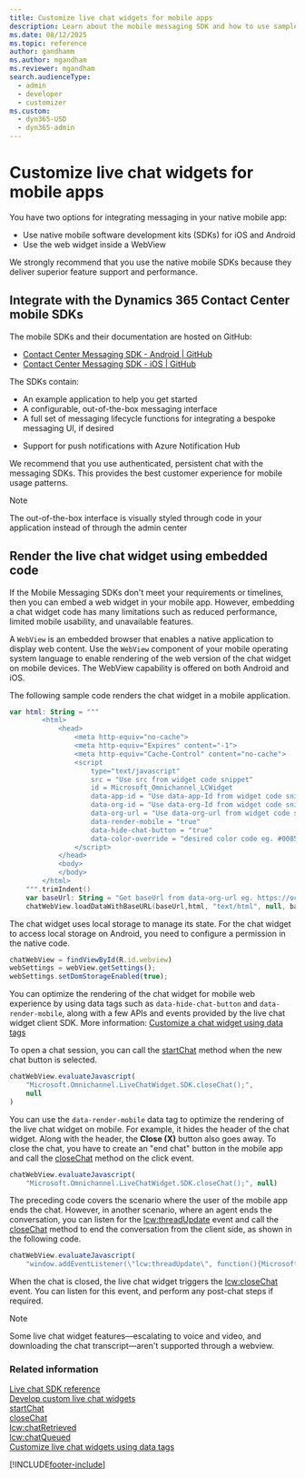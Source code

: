 ```yaml
---
title: Customize live chat widgets for mobile apps
description: Learn about the mobile messaging SDK and how to use sample code to embed live chat widget code directly in your mobile apps.
ms.date: 08/12/2025
ms.topic: reference
author: gandhamm
ms.author: mgandham
ms.reviewer: mgandham
search.audienceType: 
  - admin
  - developer
  - customizer
ms.custom: 
  - dyn365-USD
  - dyn365-admin
---
```


# Customize live chat widgets for mobile apps

You have two options for integrating messaging in your native mobile app:

- Use native mobile software development kits (SDKs) for iOS and Android
- Use the web widget inside a WebView

We strongly recommend that you use the native mobile SDKs because they deliver superior feature support and performance.

## Integrate with the Dynamics 365 Contact Center mobile SDKs

The mobile SDKs and their documentation are hosted on GitHub:

- [Contact Center Messaging SDK - Android | GitHub](https://github.com/microsoft/ContactCenterMessagingSDK-android)
- [Contact Center Messaging SDK - iOS | GitHub](https://github.com/microsoft/ContactCenterMessagingSDK-ios)

The SDKs contain:
- An example application to help you get started
- A configurable, out-of-the-box messaging interface
- A full set of messaging lifecycle functions for integrating a bespoke messaging UI, if desired
* Support for push notifications with Azure Notification Hub

We recommend that you use authenticated, persistent chat with the messaging SDKs. This provides the best customer experience for mobile usage patterns.

> [!NOTE]
> The out-of-the-box interface is visually styled through code in your application instead of through the admin center

## Render the live chat widget using embedded code

If the Mobile Messaging SDKs don't meet your requirements or timelines, then you can embed a web widget in your mobile app. However, embedding a chat widget code has many limitations such as reduced performance, limited mobile usability, and unavailable features.

A `WebView` is an embedded browser that enables a native application to display web content. Use the `WebView` component of your mobile operating system language to enable rendering of the web version of the chat widget on mobile devices. The WebView capability is offered on both Android and iOS.

The following sample code renders the chat widget in a mobile application.

```kotlin
var html: String = """
        <html>
            <head>
                <meta http-equiv="no-cache">
                <meta http-equiv="Expires" content="-1">
                <meta http-equiv="Cache-Control" content="no-cache">
                <script 
                    type="text/javascript"
                    src = "Use src from widget code snippet"
                    id = Microsoft_Omnichannel_LCWidget
                    data-app-id = "Use data-app-Id from widget code snippet"
                    data-org-id = "Use data-org-Id from widget code snippet"
                    data-org-url = "Use data-org-url from widget code snippet"
                    data-render-mobile = "true"
                    data-hide-chat-button = "true"
                    data-color-override = "desired color code eg. #008577">
                </script>
            </head>
            <body>
            </body>
        </html>
    """.trimIndent()
    var baseUrl: String = "Get baseUrl from data-org-url eg. https://oc-cdn-ocprod.azureedge.net"
    chatWebView.loadDataWithBaseURL(baseUrl,html, "text/html", null, baseUrl)
```

The chat widget uses local storage to manage its state. For the chat widget to access local storage on Android, you need to configure a permission in the native code.

```javascript
chatWebView = findViewById(R.id.webview)
webSettings = webView.getSettings();
webSettings.setDomStorageEnabled(true);
```

You can optimize the rendering of the chat widget for mobile web experience by using data tags such as `data-hide-chat-button` and `data-render-mobile`, along with a few APIs and events provided by the live chat widget client SDK. More information: [Customize a chat widget using data tags](customize-chat-widget.md)

To open a chat session, you can call the [startChat](reference/methods/startchat.md) method when the new chat button is selected.

```javascript
chatWebView.evaluateJavascript(
    "Microsoft.Omnichannel.LiveChatWidget.SDK.closeChat();",
    null
)
```

You can use the `data-render-mobile` data tag to optimize the rendering of the live chat widget on mobile. For example, it hides the header of the chat widget. Along with the header, the **Close (X)** button also goes away. To close the chat, you have to create an "end chat" button in the mobile app and call the [closeChat](reference/methods/closeChat.md) method on the click event.

```javascript
chatWebView.evaluateJavascript(
    "Microsoft.Omnichannel.LiveChatWidget.SDK.closeChat();", null)
```

The preceding code covers the scenario where the user of the mobile app ends the chat. However, in another scenario, where an agent ends the conversation, you can listen for the [lcw:threadUpdate](reference/events/lcw-threadUpdate.md) event and call the [closeChat](reference/methods/closeChat.md) method to end the conversation from the client side, as shown in the following code.

```javascript
chatWebView.evaluateJavascript(
    "window.addEventListener(\"lcw:threadUpdate\", function(){Microsoft.Omnichannel.LiveChatWidget.SDK.closeChat();})", null)
```

When the chat is closed, the live chat widget triggers the [lcw:closeChat](reference/events/lcw-closechat.md) event. You can listen for this event, and perform any post-chat steps if required.

> [!NOTE]
> Some live chat widget features&mdash;escalating to voice and video, and downloading the chat transcript&mdash;aren't supported through a webview.

### Related information

[Live chat SDK reference](omnichannel-reference.md)  
[Develop custom live chat widgets](develop-live-chat-widget.md)  
[startChat](reference/methods/startchat.md)  
[closeChat](reference/methods/closeChat.md)  
[lcw:chatRetrieved](reference/events/lcw-chatRetrieved.md)  
[lcw:chatQueued](reference/events/lcw-chatQueued.md)  
[Customize live chat widgets using data tags](customize-chat-widget.md)  

[!INCLUDE[footer-include](../../includes/footer-banner.md)]
